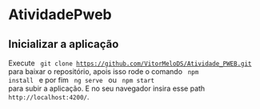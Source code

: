 # AtividadePweb

## Inicializar a aplicação

Execute <code> git clone https://github.com/VitorMeloDS/Atividade_PWEB.git </code> para baixar o repositório, apois isso rode o comando <code> npm install </code> e por fim <code> ng serve </code> ou <code> npm start </code> para subir a aplicação. E no seu navegador insira esse path `http://localhost:4200/`.
